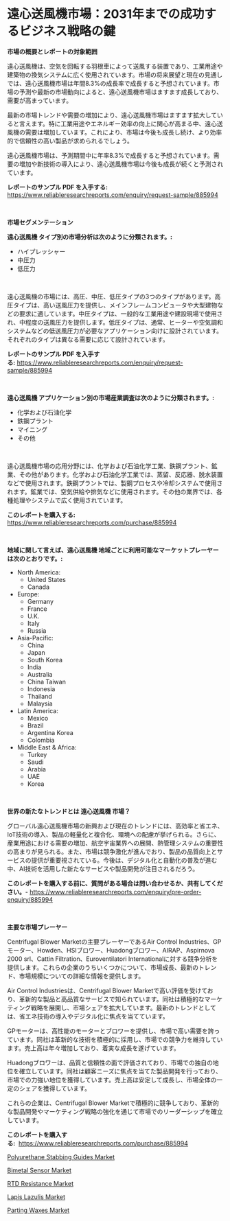 <p><h1>遠心送風機市場：2031年までの成功するビジネス戦略の鍵</h1></p><p><strong>市場の概要とレポートの対象範囲</strong></p>
<p><p>遠心送風機は、空気を回転する羽根車によって送風する装置であり、工業用途や建築物の換気システムに広く使用されています。市場の将来展望と現在の見通しでは、遠心送風機市場は年間8.3%の成長率で成長すると予想されています。市場の予測や最新の市場動向によると、遠心送風機市場はますます成長しており、需要が高まっています。</p><p>最新の市場トレンドや需要の増加により、遠心送風機市場はますます拡大していると言えます。特に工業用途やエネルギー効率の向上に関心が高まる中、遠心送風機の需要は増加しています。これにより、市場は今後も成長し続け、より効率的で信頼性の高い製品が求められるでしょう。</p><p>遠心送風機市場は、予測期間中に年率8.3%で成長すると予想されています。需要の増加や新技術の導入により、遠心送風機市場は今後も成長が続くと予測されています。</p></p>
<p><strong>レポートのサンプル PDF を入手する:</strong> <a href="https://www.reliableresearchreports.com/enquiry/request-sample/885994">https://www.reliableresearchreports.com/enquiry/request-sample/885994</a></p>
<p>&nbsp;</p>
<p><strong>市場セグメンテーション</strong></p>
<p><strong>遠心送風機 タイプ別の市場分析は次のように分類されます。:</strong></p>
<p><ul><li>ハイプレッシャー</li><li>中圧力</li><li>低圧力</li></ul></p>
<p>&nbsp;</p>
<p><p>遠心送風機の市場には、高圧、中圧、低圧タイプの3つのタイプがあります。高圧タイプは、高い送風圧力を提供し、メインフレームコンピュータや大型建物などの要求に適しています。中圧タイプは、一般的な工業用途や建設現場で使用され、中程度の送風圧力を提供します。低圧タイプは、通常、ヒーターや空気調和システムなどの低送風圧力が必要なアプリケーション向けに設計されています。それぞれのタイプは異なる需要に応じて設計されています。</p></p>
<p><strong>レポートのサンプル PDF を入手する:</strong>&nbsp;<a href="https://www.reliableresearchreports.com/enquiry/request-sample/885994">https://www.reliableresearchreports.com/enquiry/request-sample/885994</a></p>
<p>&nbsp;</p>
<p><strong> 遠心送風機 アプリケーション別の市場産業調査は次のように分類されます。:</strong></p>
<p><ul><li>化学および石油化学</li><li>鉄鋼プラント</li><li>マイニング</li><li>その他</li></ul></p>
<p>&nbsp;</p>
<p><p>遠心送風機市場の応用分野には、化学および石油化学工業、鉄鋼プラント、鉱業、その他があります。化学および石油化学工業では、蒸留、反応器、脱水装置などで使用されます。鉄鋼プラントでは、製鋼プロセスや冷却システムで使用されます。鉱業では、空気供給や排気などに使用されます。その他の業界では、各種処理やシステムで広く使用されています。</p></p>
<p><strong>このレポートを購入する:</strong>&nbsp; <a href="https://www.reliableresearchreports.com/purchase/885994">https://www.reliableresearchreports.com/purchase/885994</a></p>
<p>&nbsp;</p>
<p><strong>地域に関して言えば、遠心送風機 地域ごとに利用可能なマーケットプレーヤーは次のとおりです。:</strong></p>
<p><ul>
    <li>
        North America:
        <ul>
            <li>United States</li>
            <li>Canada</li>
        </ul>
    </li>
    <li>
        Europe:
        <ul>
            <li>Germany</li>
            <li>France</li>
            <li>U.K.</li>
            <li>Italy</li>
            <li>Russia</li>
        </ul>
    </li>
    <li>
        Asia-Pacific:
        <ul>
            <li>China</li>
            <li>Japan</li>
            <li>South Korea</li>
            <li>India</li>
            <li>Australia</li>
            <li>China Taiwan</li>
            <li>Indonesia</li>
            <li>Thailand</li>
            <li>Malaysia</li>
        </ul>
    </li>
    <li>
        Latin America:
        <ul>
            <li>Mexico</li>
            <li>Brazil</li>
            <li>Argentina Korea</li>
            <li>Colombia</li>
        </ul>
    </li>
    <li>
        Middle East & Africa:
        <ul>
            <li>Turkey</li>
            <li>Saudi</li>
            <li>Arabia</li>
            <li>UAE</li>
            <li>Korea</li>
        </ul>
    </li>
    </ul></p>
<p>&nbsp;</p>
<p><strong>世界の新たなトレンドとは 遠心送風機 市場？</strong></p>
<p><p>グローバル遠心送風機市場の新興および現在のトレンドには、高効率と省エネ、IoT技術の導入、製品の軽量化と複合化、環境への配慮が挙げられる。さらに、産業用途における需要の増加、航空宇宙業界への展開、熱管理システムの重要性の高まりが見られる。また、市場は競争激化が進んでおり、製品の品質向上とサービスの提供が重要視されている。今後は、デジタル化と自動化の普及が進む中、AI技術を活用した新たなサービスや製品開発が注目されるだろう。</p></p>
<p><strong>このレポートを購入する前に、質問がある場合は問い合わせるか、共有してください。</strong>- <a href="https://www.reliableresearchreports.com/enquiry/pre-order-enquiry/885994">https://www.reliableresearchreports.com/enquiry/pre-order-enquiry/885994</a></p>
<p>&nbsp;</p>
<p><strong>主要な市場プレーヤー</strong></p>
<p><p>Centrifugal Blower Marketの主要プレーヤーであるAir Control Industries、GPモーター、Howden、HSIブロワー、Huadongブロワー、AIRAP、Aspirnova 2000 srl、Cattin Filtration、Euroventilatori Internationalに対する競争分析を提供します。これらの企業のうちいくつかについて、市場成長、最新のトレンド、市場規模についての詳細な情報を提供します。</p><p>Air Control Industriesは、Centrifugal Blower Marketで高い評価を受けており、革新的な製品と高品質なサービスで知られています。同社は積極的なマーケティング戦略を展開し、市場シェアを拡大しています。最新のトレンドとしては、省エネ技術の導入やデジタル化に焦点を当てています。</p><p>GPモーターは、高性能のモーターとブロワーを提供し、市場で高い需要を誇っています。同社は革新的な技術を積極的に採用し、市場での競争力を維持しています。売上高は年々増加しており、着実な成長を遂げています。</p><p>Huadongブロワーは、品質と信頼性の面で評価されており、市場での独自の地位を確立しています。同社は顧客ニーズに焦点を当てた製品開発を行っており、市場での力強い地位を獲得しています。売上高は安定して成長し、市場全体の一定のシェアを獲得しています。</p><p>これらの企業は、Centrifugal Blower Marketで積極的に競争しており、革新的な製品開発やマーケティング戦略の強化を通じて市場でのリーダーシップを確立しています。</p></p>
<p><strong>このレポートを購入する:</strong>&nbsp;&nbsp;<a href="https://www.reliableresearchreports.com/purchase/885994">https://www.reliableresearchreports.com/purchase/885994</a></p>
<p><p><a href="https://woozy-pyroraptor-a1f.notion.site/Decoding-the-Polyurethane-Stabbing-Guides-Market-A-Deep-Dive-into-the-Latest-Market-Trends-Market--88290c529351410c8053c97890193beb">Polyurethane Stabbing Guides Market</a></p><p><a href="https://view.publitas.com/reportprime-1/bimetal-sensor-market-size-2024-2031-global-industrial-analysis-key-geographical-regions-market-share-top-key-players-product-types-and-forecast-research-report/">Bimetal Sensor Market</a></p><p><a href="https://view.publitas.com/reportprime-1/rtd-resistance-market-offer-valuable-insights-into-market-size-market-share-market-trends-and-projections-spanning-from-2024-to-2031/">RTD Resistance Market</a></p><p><a href="https://rainy-horn-d69.notion.site/Lapis-Lazulis-Market-Size-2024-2031-Global-Industrial-Analysis-Key-Geographical-Regions-Market-S-47b1fda5106042348f4b847cc548e0b9">Lapis Lazulis Market</a></p><p><a href="https://rainy-horn-d69.notion.site/Parting-Waxes-Market-Centers-on-Aspects-such-as-Market-Growth-Market-Share-Market-Opportunity-and-b11bb7d52fac4b11b057cad020d4ff2e">Parting Waxes Market</a></p></p>